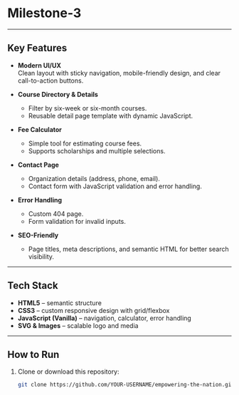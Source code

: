 # Milestone-3

---

## Key Features
- **Modern UI/UX**  
  Clean layout with sticky navigation, mobile-friendly design, and clear call-to-action buttons.  

- **Course Directory & Details**  
  - Filter by six-week or six-month courses.  
  - Reusable detail page template with dynamic JavaScript.  

- **Fee Calculator**  
  - Simple tool for estimating course fees.  
  - Supports scholarships and multiple selections.  

- **Contact Page**  
  - Organization details (address, phone, email).  
  - Contact form with JavaScript validation and error handling.  

- **Error Handling**  
  - Custom 404 page.  
  - Form validation for invalid inputs.  

- **SEO-Friendly**  
  - Page titles, meta descriptions, and semantic HTML for better search visibility.  

---

## Tech Stack
- **HTML5** – semantic structure  
- **CSS3** – custom responsive design with grid/flexbox  
- **JavaScript (Vanilla)** – navigation, calculator, error handling  
- **SVG & Images** – scalable logo and media  

---

## How to Run
1. Clone or download this repository:  
   ```bash
   git clone https://github.com/YOUR-USERNAME/empowering-the-nation.git
